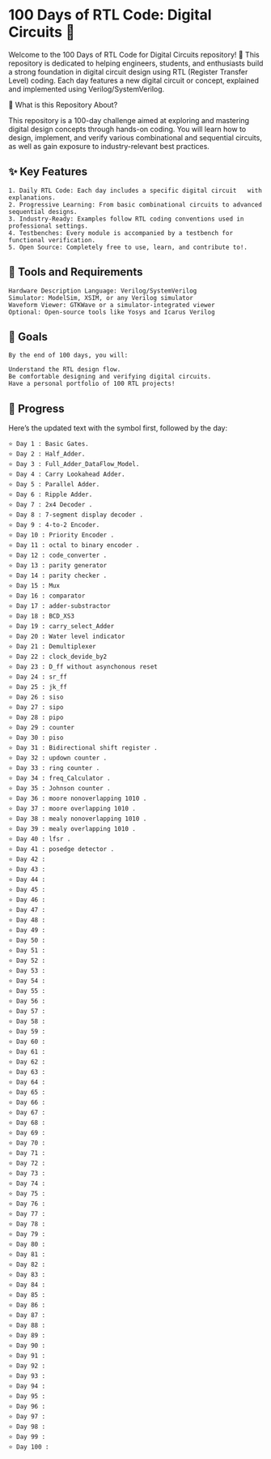 
# 100 Days of RTL Code: Digital Circuits 🚀

Welcome to the 100 Days of RTL Code for Digital Circuits repository! 🎉 This repository is dedicated to helping engineers, students, and enthusiasts build a strong foundation in digital circuit design using RTL (Register Transfer Level) coding. Each day features a new digital circuit or concept, explained and implemented using Verilog/SystemVerilog.

📜 What is this Repository About?

This repository is a 100-day challenge aimed at exploring and mastering digital design concepts through hands-on coding. You will learn how to design, implement, and verify various combinational and sequential circuits, as well as gain exposure to industry-relevant best practices.

✨ Key Features
---
    1. Daily RTL Code: Each day includes a specific digital circuit   with explanations.
    2. Progressive Learning: From basic combinational circuits to advanced sequential designs.
    3. Industry-Ready: Examples follow RTL coding conventions used in professional settings.
    4. Testbenches: Every module is accompanied by a testbench for functional verification.
    5. Open Source: Completely free to use, learn, and contribute to!.


🔧 Tools and Requirements
---
    Hardware Description Language: Verilog/SystemVerilog
    Simulator: ModelSim, XSIM, or any Verilog simulator
    Waveform Viewer: GTKWave or a simulator-integrated viewer
    Optional: Open-source tools like Yosys and Icarus Verilog


  🎯 Goals
---
    By the end of 100 days, you will:

    Understand the RTL design flow.
    Be comfortable designing and verifying digital circuits.
    Have a personal portfolio of 100 RTL projects!


  📅 Progress
  ---
  Here’s the updated text with the symbol first, followed by the day:

    ⭐ Day 1 : Basic Gates.
    ⭐ Day 2 : Half_Adder.
    ⭐ Day 3 : Full_Adder_DataFlow_Model.
    ⭐ Day 4 : Carry Lookahead Adder.
    ⭐ Day 5 : Parallel Adder.
    ⭐ Day 6 : Ripple Adder.
    ⭐ Day 7 : 2x4 Decoder .
    ⭐ Day 8 : 7-segment display decoder .
    ⭐ Day 9 : 4-to-2 Encoder.
    ⭐ Day 10 : Priority Encoder .
    ⭐ Day 11 : octal to binary encoder .
    ⭐ Day 12 : code_converter .
    ⭐ Day 13 : parity generator
    ⭐ Day 14 : parity checker .
    ⭐ Day 15 : Mux 
    ⭐ Day 16 : comparator 
    ⭐ Day 17 : adder-substractor
    ⭐ Day 18 : BCD_XS3
    ⭐ Day 19 : carry_select_Adder
    ⭐ Day 20 : Water level indicator
    ⭐ Day 21 : Demultiplexer
    ⭐ Day 22 : clock_devide_by2
    ⭐ Day 23 : D_ff without asynchonous reset
    ⭐ Day 24 : sr_ff
    ⭐ Day 25 : jk_ff
    ⭐ Day 26 : siso
    ⭐ Day 27 : sipo
    ⭐ Day 28 : pipo
    ⭐ Day 29 : counter
    ⭐ Day 30 : piso
    ⭐ Day 31 : Bidirectional shift register .
    ⭐ Day 32 : updown counter .
    ⭐ Day 33 : ring counter .
    ⭐ Day 34 : freq_Calculator .
    ⭐ Day 35 : Johnson counter .
    ⭐ Day 36 : moore nonoverlapping 1010 .
    ⭐ Day 37 : moore overlapping 1010 .
    ⭐ Day 38 : mealy nonoverlapping 1010 .
    ⭐ Day 39 : mealy overlapping 1010 .
    ⭐ Day 40 : lfsr .
    ⭐ Day 41 : posedge detector .
    ⭐ Day 42 :
    ⭐ Day 43 :
    ⭐ Day 44 :
    ⭐ Day 45 :
    ⭐ Day 46 :
    ⭐ Day 47 :
    ⭐ Day 48 :
    ⭐ Day 49 :
    ⭐ Day 50 :
    ⭐ Day 51 :
    ⭐ Day 52 :
    ⭐ Day 53 :
    ⭐ Day 54 :
    ⭐ Day 55 :
    ⭐ Day 56 :
    ⭐ Day 57 :
    ⭐ Day 58 :
    ⭐ Day 59 :
    ⭐ Day 60 :
    ⭐ Day 61 :
    ⭐ Day 62 :
    ⭐ Day 63 :
    ⭐ Day 64 :
    ⭐ Day 65 :
    ⭐ Day 66 :
    ⭐ Day 67 :
    ⭐ Day 68 :
    ⭐ Day 69 :
    ⭐ Day 70 :
    ⭐ Day 71 :
    ⭐ Day 72 :
    ⭐ Day 73 :
    ⭐ Day 74 :
    ⭐ Day 75 :
    ⭐ Day 76 :
    ⭐ Day 77 :
    ⭐ Day 78 :
    ⭐ Day 79 :
    ⭐ Day 80 :
    ⭐ Day 81 :
    ⭐ Day 82 :
    ⭐ Day 83 :
    ⭐ Day 84 :
    ⭐ Day 85 :
    ⭐ Day 86 :
    ⭐ Day 87 :
    ⭐ Day 88 :
    ⭐ Day 89 :
    ⭐ Day 90 :
    ⭐ Day 91 :
    ⭐ Day 92 :
    ⭐ Day 93 :
    ⭐ Day 94 :
    ⭐ Day 95 :
    ⭐ Day 96 :
    ⭐ Day 97 :
    ⭐ Day 98 :
    ⭐ Day 99 :
    ⭐ Day 100 :
    
